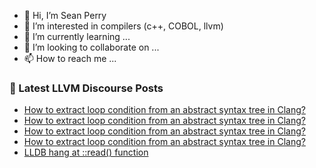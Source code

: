- 👋 Hi, I’m Sean Perry
- 👀 I’m interested in compilers (c++, COBOL, llvm)
- 🌱 I’m currently learning ...
- 💞️ I’m looking to collaborate on ...
- 📫 How to reach me ...

<!---
s66perry/s66perry is a ✨ special ✨ repository because its `README.md` (this file) appears on your GitHub profile.
You can click the Preview link to take a look at your changes.
--->
### 📕 Latest LLVM Discourse Posts

<!-- DISCOURSE-LLVM:START -->
- [How to extract loop condition from an abstract syntax tree in Clang?](https://discourse.llvm.org/t/how-to-extract-loop-condition-from-an-abstract-syntax-tree-in-clang/69507#post_8)
- [How to extract loop condition from an abstract syntax tree in Clang?](https://discourse.llvm.org/t/how-to-extract-loop-condition-from-an-abstract-syntax-tree-in-clang/69507#post_7)
- [How to extract loop condition from an abstract syntax tree in Clang?](https://discourse.llvm.org/t/how-to-extract-loop-condition-from-an-abstract-syntax-tree-in-clang/69507#post_6)
- [How to extract loop condition from an abstract syntax tree in Clang?](https://discourse.llvm.org/t/how-to-extract-loop-condition-from-an-abstract-syntax-tree-in-clang/69507#post_5)
- [LLDB hang at ::read&lpar;&rpar; function](https://discourse.llvm.org/t/lldb-hang-at-read-function/69472#post_6)
<!-- DISCOURSE-LLVM:END -->
